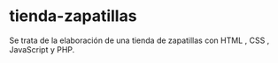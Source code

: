 # tienda-zapatillas
Se trata de la elaboración de una tienda de zapatillas con HTML , CSS , JavaScript y PHP.
